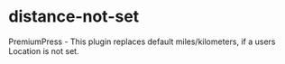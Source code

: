 # distance-not-set
PremiumPress - This plugin replaces default miles/kilometers, if a users Location is not set.
